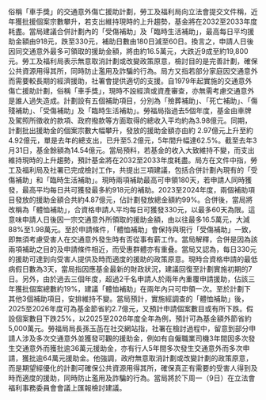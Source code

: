 俗稱「車手獎」的交通意外傷亡援助計劃，勞工及福利局向立法會提交文件稱，近年獲批援個案宗數攀升，若支出維持現時的上升趨勢，基金將在2032至2033年度耗盡。當局建議合併計劃內的「受傷補助」及「臨時生活補助」，最高每日平均援助金額由918元，跌至330元，補助日數由180日減至60日。換言之，申請人日後因同交通意外最多可領取的援助金額，將由約16.5萬元，大跌近9成至約19,800元。勞工及福利局表示無意取消計劃或改變政策原意，檢討目的是完善計劃，確保公共資源用得其所，同時防止濫用及詐騙的行為。局方又指若部分家庭因交通意外而需要較長期的經濟援助，社署會提供適切的支援。自1979年起實施的交通意外傷亡援助計劃，俗稱「車手獎」，現時不設經濟或資產審查，亦無需考慮交通意外是誰人過失造成。計劃設有五個補助項目，分別為「殮葬補助」、「死亡補助」、「傷殘補助」、「受傷補助」及「臨時生活補助」。勞福局指過去5個年度，基金由車牌及駕照所徵收的款項、政府撥款等方面取得的總收入平均約為3.98億元。同期，計劃批出援助金的個案宗數大幅攀升，發放的援助金額亦由約 2.97億元上升至約4.92億元，單是去年的總支出，已升至5.2億元，5年間升幅達62.5%。截至去年3月31日，基金餘額為14.54億元。當局預料，若基金的收入大致維持不變，而支出維持現時的上升趨勢，預計基金將在2032至2033年度耗盡。局方在文件中指，勞工及福利局及社署已完成檢討工作，共提出三項建議，包括合併計劃內現有的「受傷補助」和「臨時生活補助」。現時兩項補助最高可申領180天，若申請人同時獲發，最高平均每日共可獲發最多約918元的補助。2023至2024年度，兩個補助項目發放的援助金額合共約4.87億元，佔計劃發放總金額約99%。合併後，當局將改稱為「體恤補助」，合資格申請人平均每日可獲發330元，以最多60天為限。這意味申請人日後因一宗交通意外所領取的援助金額，由以往最多16.5萬元，大減88%至1.98萬元。至於申請條件，「體恤補助」會保持與現行「受傷補助」一致，即無須考慮受害人在交通意外發生時有否從事有薪工作。當局解釋，合併是因為該兩項補助之目的及申請條件相近，而受惠群體亦有重叠。當局又認為，每日330元的援助可達到向受害人提供及時而適度的援助的政策原意。現時合資格申請的最低病假日數為3天，當局指因應基金最新的財政狀況，建議回復至計劃實施初期的7日。另外，由於過去三個年度，超過2千名申請人於兩年內重覆申請援助，佔該三年獲批個案總數約19%，建議「體恤補助」在兩年內只可申領一次。至於計劃下其他3個補助項目，安排維持不變。當局預計，實施經調查的「體恤補助」後，2025至2026年度可為基金節省約2.7億元，又預計申請個案數目或有所下跌。假設個案數目下跌25%，以2025至2026年度全年為例，預計可為基金額外節省約5,000萬元。勞福局局長孫玉菡在社交網站指，社署在檢討過程中，留意到部分申請人涉及多次交通意外並獲發可觀的援助金，例如有自僱職業司機3年間因多次發生交通意外而獲批逾36萬元援助金，亦有行人5年間多次發生交通意外而多次申請，獲批逾64萬元援助金。他強調，政府無意取消計劃或改變計劃的政策原意，而是期望經優化的計劃可確保公共資源用得其所，確保真正有需要的受害人得到及時而適度的援助，同時防止濫用及詐騙的行為。當局將於下周一（9日）在立法會福利事務委員會會議上匯報檢討建議。